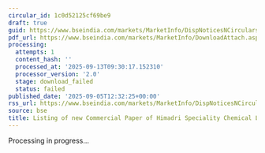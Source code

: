 ```yaml
---
circular_id: 1c0d52125cf69be9
draft: true
guid: https://www.bseindia.com/markets/MarketInfo/DispNoticesNCirculars.aspx?Noticeid={4897791D-0B72-4132-B54A-72E24D034413}&noticeno=20250905-26&dt=09/05/2025&icount=26&totcount=43&flag=0
pdf_url: https://www.bseindia.com/markets/MarketInfo/DownloadAttach.aspx?id=20250905-26&attachedId=
processing:
  attempts: 1
  content_hash: ''
  processed_at: '2025-09-13T09:30:17.152310'
  processor_version: '2.0'
  stage: download_failed
  status: failed
published_date: '2025-09-05T12:32:25+00:00'
rss_url: https://www.bseindia.com/markets/MarketInfo/DispNoticesNCirculars.aspx?Noticeid={4897791D-0B72-4132-B54A-72E24D034413}&noticeno=20250905-26&dt=09/05/2025&icount=26&totcount=43&flag=0
source: bse
title: Listing of new Commercial Paper of Himadri Speciality Chemical Ltd.
---
```


Processing in progress...